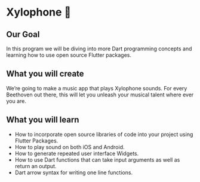 


# Xylophone 🎹

## Our Goal

In this program we will be diving into more Dart programming concepts and learning how to use open source Flutter packages.


## What you will create

We’re going to make a music app that plays Xylophone sounds. For every Beethoven out there, this will let you unleash your musical talent where ever you are. 



## What you will learn

- How to incorporate open source libraries of code into your project using Flutter Packages.
- How to play sound on both iOS and Android.
- How to generate repeated user interface Widgets.
- How to use Dart functions that can take input arguments as well as return an output.
- Dart arrow syntax for writing one line functions.

>
